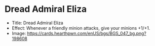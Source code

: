 # Dread Admiral Eliza
- Title:  Dread Admiral Eliza
- Effect:  Whenever a friendly minion attacks, give your minions +1/+1.
- Image:  https://cards.hearthpwn.com/enUS/bgs/BGS_047_bg.png?198608

